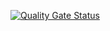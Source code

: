 [![Quality Gate Status](https://sonarcloud.io/api/project_badges/measure?project=farhadsoft_farhad.su&metric=alert_status)](https://sonarcloud.io/summary/new_code?id=farhadsoft_farhad.su)